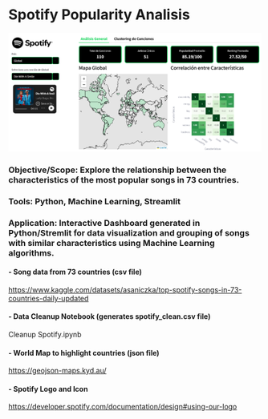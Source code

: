# Spotify Popularity Analisis

![Dashboard Preview](preview_spotify.png)

### Objective/Scope: Explore the relationship between the characteristics of the most popular songs in 73 countries.

### Tools: Python, Machine Learning, Streamlit

### Application: Interactive Dashboard generated in Python/Stremlit for data visualization and grouping of songs with similar characteristics using Machine Learning algorithms.

#### - Song data from 73 countries (csv file)
https://www.kaggle.com/datasets/asaniczka/top-spotify-songs-in-73-countries-daily-updated

#### - Data Cleanup Notebook (generates spotify_clean.csv file)
Cleanup Spotify.ipynb

#### - World Map to highlight countries (json file)
https://geojson-maps.kyd.au/

#### - Spotify Logo and Icon
https://developer.spotify.com/documentation/design#using-our-logo
